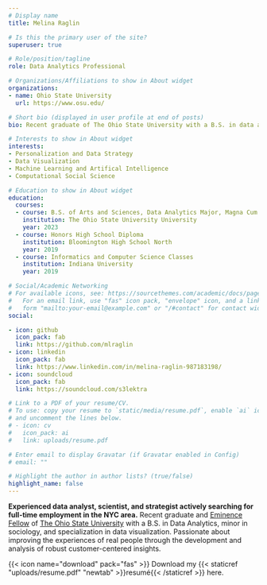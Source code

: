 ```yaml
---
# Display name
title: Melina Raglin

# Is this the primary user of the site?
superuser: true

# Role/position/tagline
role: Data Analytics Professional

# Organizations/Affiliations to show in About widget
organizations:
- name: Ohio State University
  url: https://www.osu.edu/

# Short bio (displayed in user profile at end of posts)
bio: Recent graduate of The Ohio State University with a B.S. in data analytics. Seeking employment for the fall of 2023.

# Interests to show in About widget
interests:
- Personalization and Data Strategy
- Data Visualization
- Machine Learning and Artifical Intelligence
- Computational Social Science

# Education to show in About widget
education:
  courses:
  - course: B.S. of Arts and Sciences, Data Analytics Major, Magna Cum Laude with Honors Distinction
    institution: The Ohio State University University
    year: 2023
  - course: Honors High School Diploma
    institution: Bloomington High School North
    year: 2019
  - course: Informatics and Computer Science Classes
    institution: Indiana University
    year: 2019

# Social/Academic Networking
# For available icons, see: https://sourcethemes.com/academic/docs/page-builder/#icons
#   For an email link, use "fas" icon pack, "envelope" icon, and a link in the
#   form "mailto:your-email@example.com" or "/#contact" for contact widget.
social:

- icon: github
  icon_pack: fab
  link: https://github.com/mlraglin
- icon: linkedin
  icon_pack: fab
  link: https://www.linkedin.com/in/melina-raglin-987183198/
- icon: soundcloud
  icon_pack: fab
  link: https://soundcloud.com/s3lektra

# Link to a PDF of your resume/CV.
# To use: copy your resume to `static/media/resume.pdf`, enable `ai` icons in `params.toml`,
# and uncomment the lines below.
# - icon: cv
#   icon_pack: ai
#   link: uploads/resume.pdf

# Enter email to display Gravatar (if Gravatar enabled in Config)
# email: ""

# Highlight the author in author lists? (true/false)
highlight_name: false
---
```


<b>Experienced data analyst, scientist, and strategist actively searching for full-time employment in the NYC area.</b> Recent graduate and [Eminence Fellow](https://honors-scholars.osu.edu/honors/eminence) of [The Ohio State University](https://www.osu.edu/) with a B.S. in Data Analytics, minor in sociology, and specialization in data visualization. Passionate about improving the experiences of real people through the development and analysis of robust customer-centered insights.

{{< icon name="download" pack="fas" >}} Download my {{< staticref "uploads/resume.pdf" "newtab" >}}resumé{{< /staticref >}} here.